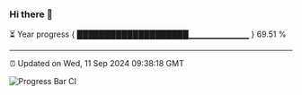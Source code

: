 ### Hi there 👋

⏳ Year progress { ████████████████████▁▁▁▁▁▁▁▁▁▁ } 69.51 %

---

⏰ Updated on Wed, 11 Sep 2024 09:38:18 GMT

![Progress Bar CI](https://github.com/IshwaranRudhara/GIT-ACTION/workflows/Progress%20Bar%20CI/badge.svg)

